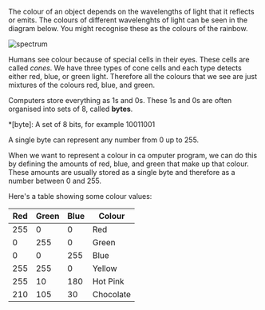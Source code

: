 The colour of an object depends on the wavelengths of light that it reflects or emits. The colours of different wavelenghts of light can be seen in the diagram below. You might recognise these as the colours of the rainbow.

![spectrum](https://upload.wikimedia.org/wikipedia/commons/thumb/d/d9/Linear_visible_spectrum.svg/1024px-Linear_visible_spectrum.svg.png)

Humans see colour because of special cells in their eyes. These cells are called *cones*. We have three types of cone cells and each type detects either red, blue, or green light. Therefore all the colours that we see are just mixtures of the colours red, blue, and green.

Computers store everything as 1s and 0s. These 1s and 0s are often organised into sets of 8, called **bytes**.

*[byte]: A set of 8 bits, for example 10011001

A single byte can represent any number from 0 up to 255.

When we want to represent a colour in ca omputer program, we can do this by defining the amounts of red, blue, and green that make up that colour. These amounts are usually stored as a single byte and therefore as a number between 0 and 255.

Here's a table showing some colour values:

| Red | Green | Blue | Colour    |
|-----|-------|------|-----------|
| 255 |     0 |    0 | Red       |
|   0 |   255 |    0 | Green     |
|   0 |     0 |  255 | Blue      |
| 255 |   255 |    0 | Yellow    |
| 255 |    10 |  180 | Hot Pink  |
| 210 |   105 |   30 | Chocolate |
